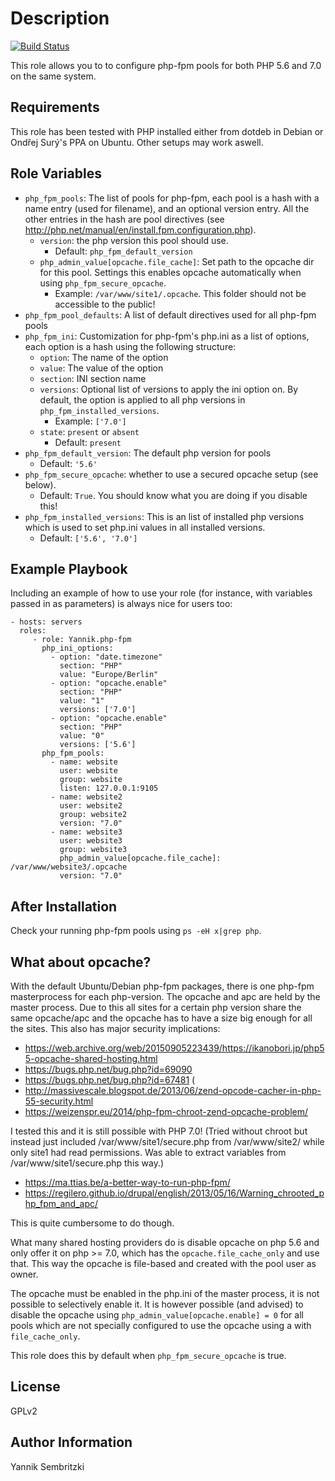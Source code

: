 Description
=========

[![Build Status](https://travis-ci.org/Yannik/ansible-role-php-fpm.svg?branch=master)](https://travis-ci.org/Yannik/ansible-role-php-fpm)

This role allows you to to configure php-fpm pools for both PHP 5.6 and 7.0 on the same system.

Requirements
------------

This role has been tested with PHP installed either from dotdeb in Debian or Ondřej Surý's PPA on Ubuntu. Other setups may work aswell.

Role Variables
--------------

* `php_fpm_pools`: The list of pools for php-fpm, each pool is a hash with a name entry (used for filename), and an optional version entry. All the other entries in the hash are pool directives (see http://php.net/manual/en/install.fpm.configuration.php).
    * `version`: the php version this pool should use.
        * Default: `php_fpm_default_version`
    * `php_admin_value[opcache.file_cache]`: Set path to the opcache dir for this pool. Settings this enables opcache automatically when using `php_fpm_secure_opcache`.
        * Example: `/var/www/site1/.opcache`. This folder should not be accessible to the public!
* `php_fpm_pool_defaults`: A list of default directives used for all php-fpm pools
* `php_fpm_ini`: Customization for php-fpm's php.ini as a list of options, each option is a hash using the following structure:
    * `option`: The name of the option
    * `value`: The value of the option
    * `section`: INI section name
    * `versions`: Optional list of versions to apply the ini option on. By default, the option is applied to all php versions in `php_fpm_installed_versions`.
        * Example: `['7.0']`
    * `state`: `present` or `absent`
        * Default: `present`
* `php_fpm_default_version`: The default php version for pools
    * Default: `'5.6'`
* `php_fpm_secure_opcache`: whether to use a secured opcache setup (see below).
    * Default: `True`. You should know what you are doing if you disable this!
* `php_fpm_installed_versions`: This is an list of installed php versions which is used to set php.ini values in all installed versions.
    * Default: `['5.6', '7.0']`

Example Playbook
----------------

Including an example of how to use your role (for instance, with variables passed in as parameters) is always nice for users too:

    - hosts: servers
      roles:
         - role: Yannik.php-fpm
           php_ini_options:
             - option: "date.timezone"
               section: "PHP"
               value: "Europe/Berlin"
             - option: "opcache.enable"
               section: "PHP"
               value: "1"
               versions: ['7.0']
             - option: "opcache.enable"
               section: "PHP"
               value: "0"
               versions: ['5.6']
           php_fpm_pools:
             - name: website
               user: website
               group: website
               listen: 127.0.0.1:9105
             - name: website2
               user: website2
               group: website2
               version: "7.0"
             - name: website3
               user: website3
               group: website3
               php_admin_value[opcache.file_cache]: /var/www/website3/.opcache
               version: "7.0"

After Installation
-------
Check your running php-fpm pools using `ps -eH x|grep php`.

What about opcache?
-------
With the default Ubuntu/Debian php-fpm packages, there is one php-fpm masterprocess for each php-version.
The opcache and apc are held by the master process. Due to this  all sites for a certain php version share
the same opcache/apc and the opcache has to have a size big enough for all the sites.
This also has major security implications:
  * https://web.archive.org/web/20150905223439/https://ikanobori.jp/php55-opcache-shared-hosting.html
  * https://bugs.php.net/bug.php?id=69090
  * https://bugs.php.net/bug.php?id=67481 (
  * http://massivescale.blogspot.de/2013/06/zend-opcode-cacher-in-php-55-security.html
  * https://weizenspr.eu/2014/php-fpm-chroot-zend-opcache-problem/

I tested this and it is still possible with PHP 7.0! (Tried without chroot but instead just
included /var/www/site1/secure.php from /var/www/site2/ while only site1 had read permissions.
Was able to extract variables from /var/www/site1/secure.php this way.)

  * https://ma.ttias.be/a-better-way-to-run-php-fpm/
  * https://regilero.github.io/drupal/english/2013/05/16/Warning_chrooted_php_fpm_and_apc/

This is quite cumbersome to do though.

What many shared hosting providers do is disable opcache on php 5.6 and only offer it
on php >= 7.0, which has the `opcache.file_cache_only` and use that. This way the opcache
is file-based and created with the pool user as owner.

The opcache must be enabled in the php.ini of the master process, it is not possible to selectively enable it.
It is however possible (and advised) to disable the opcache using `php_admin_value[opcache.enable] = 0` for
all pools which are not specially configured to use the opcache using a with `file_cache_only`.

This role does this by default when `php_fpm_secure_opcache` is true.

License
-------

GPLv2

Author Information
------------------

Yannik Sembritzki
